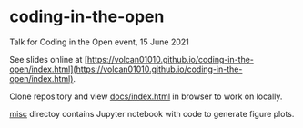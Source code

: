 # coding-in-the-open

Talk for Coding in the Open event, 15 June 2021

See slides online at
[https://volcan01010.github.io/coding-in-the-open/index.html](https://volcan01010.github.io/coding-in-the-open/index.html).

Clone repository and view [docs/index.html](docs/index.html) in browser to work
on locally.

[misc](misc) directoy contains Jupyter notebook with code to generate figure
plots.
